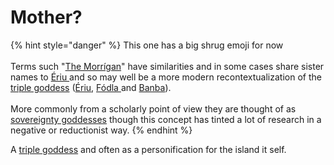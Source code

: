 # Mother?

{% hint style="danger" %}
This one has a big shrug emoji for now\
\
Terms such "[The Morrígan](../../../disambiguation/the-morrigan.md)" have similarities and in some cases share sister names to [Ériu ](erui/)and so may well be a more modern recontextualization of the [triple goddess](../../../disambiguation/triple-persona.md) ([Ériu](erui/), [Fódla ](fodla/)and [Banba](banba/)).\
\
More commonly from a scholarly point of view they are thought of as [sovereignty goddesses](../../../disambiguation/sovereignty-goddess.md) though this concept has tinted a lot of research in a negative or reductionist way.
{% endhint %}

A [triple goddess](../../../disambiguation/triple-persona.md) and often as a personification for the island it self.
